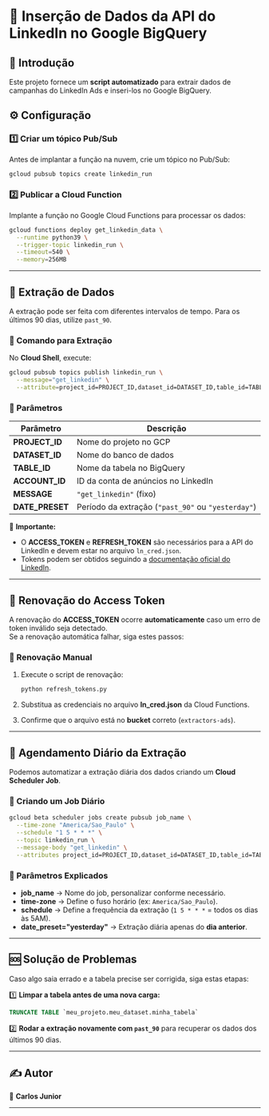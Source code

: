 # 🚀 Inserção de Dados da API do LinkedIn no Google BigQuery  

## 📌 Introdução  

Este projeto fornece um **script automatizado** para extrair dados de campanhas do LinkedIn Ads e inseri-los no Google BigQuery.  

## ⚙️ Configuração  

### 1️⃣ Criar um tópico Pub/Sub  
Antes de implantar a função na nuvem, crie um tópico no Pub/Sub:  

```bash
gcloud pubsub topics create linkedin_run
```

### 2️⃣ Publicar a Cloud Function  

Implante a função no Google Cloud Functions para processar os dados:  

```bash
gcloud functions deploy get_linkedin_data \
  --runtime python39 \
  --trigger-topic linkedin_run \
  --timeout=540 \
  --memory=256MB
```

---

## 🔄 Extração de Dados  

A extração pode ser feita com diferentes intervalos de tempo. Para os últimos 90 dias, utilize `past_90`.  

### 🔹 Comando para Extração  
No **Cloud Shell**, execute:  

```bash
gcloud pubsub topics publish linkedin_run \
  --message="get_linkedin" \
  --attribute=project_id=PROJECT_ID,dataset_id=DATASET_ID,table_id=TABLE_ID,account_id=ACCOUNT_ID,date_preset=DATE_PRESET
```

### 🔹 Parâmetros  

| Parâmetro      | Descrição |
|---------------|--------------|
| **PROJECT_ID**  | Nome do projeto no GCP |
| **DATASET_ID**  | Nome do banco de dados |
| **TABLE_ID**    | Nome da tabela no BigQuery |
| **ACCOUNT_ID**  | ID da conta de anúncios no LinkedIn |
| **MESSAGE**     | `"get_linkedin"` (fixo) |
| **DATE_PRESET** | Período da extração (`"past_90"` ou `"yesterday"`) |

📌 **Importante:**  
- O **ACCESS_TOKEN** e **REFRESH_TOKEN** são necessários para a API do LinkedIn e devem estar no arquivo `ln_cred.json`.  
- Tokens podem ser obtidos seguindo a [documentação oficial do LinkedIn](https://docs.microsoft.com/en-us/linkedin/marketing/getting-access).  

---

## 🔑 Renovação do Access Token  

A renovação do **ACCESS_TOKEN** ocorre **automaticamente** caso um erro de token inválido seja detectado.  
Se a renovação automática falhar, siga estes passos:  

### 🔹 Renovação Manual  
1. Execute o script de renovação:  

   ```bash
   python refresh_tokens.py
   ```

2. Substitua as credenciais no arquivo **ln_cred.json** da Cloud Functions.  
3. Confirme que o arquivo está no **bucket** correto (`extractors-ads`).  

---

## 📅 Agendamento Diário da Extração  

Podemos automatizar a extração diária dos dados criando um **Cloud Scheduler Job**.  

### 🔹 Criando um Job Diário  
```bash
gcloud beta scheduler jobs create pubsub job_name \
  --time-zone "America/Sao_Paulo" \
  --schedule "1 5 * * *" \
  --topic linkedin_run \
  --message-body "get_linkedin" \
  --attributes project_id=PROJECT_ID,dataset_id=DATASET_ID,table_id=TABLE_ID,account_id=ACCOUNT_ID,date_preset="yesterday"
```

### 🔹 Parâmetros Explicados  
- **job_name** → Nome do job, personalizar conforme necessário.  
- **time-zone** → Define o fuso horário (ex: `America/Sao_Paulo`).  
- **schedule** → Define a frequência da extração (`1 5 * * *` = todos os dias às 5AM).  
- **date_preset="yesterday"** → Extração diária apenas do **dia anterior**.  

---

## 🆘 Solução de Problemas  

Caso algo saia errado e a tabela precise ser corrigida, siga estas etapas:  

1️⃣ **Limpar a tabela antes de uma nova carga:**  
```sql
TRUNCATE TABLE `meu_projeto.meu_dataset.minha_tabela`
```

2️⃣ **Rodar a extração novamente com `past_90`** para recuperar os dados dos últimos 90 dias.  

---

## ✍️ Autor  
👤 **Carlos Junior**  

---
